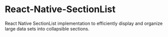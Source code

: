 # React-Native-SectionList
React Native SectionList implementation to efficiently display and organize large data sets into collapsible sections.
